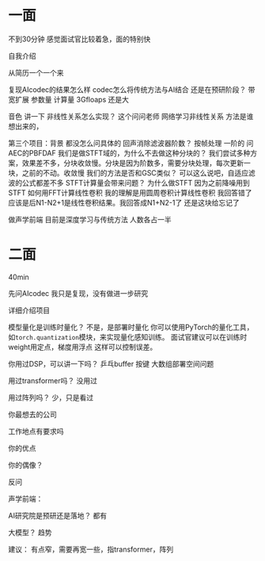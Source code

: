 
# 一面 
不到30分钟 感觉面试官比较着急，面的特别快

自我介绍

从简历一个一个来

复现AIcodec的结果怎么样
codec怎么将传统方法与AI结合   还是在预研阶段？
带宽扩展 参数量 计算量 3Gfloaps 还是大

音色 讲一下  非线性关系怎么实现？ 这个问问老师  网络学习非线性关系
方法是谁想出来的，

第三个项目：背景  都没怎么问具体的
回声消除滤波器阶数？ 按帧处理 一阶的
问AEC的PBFDAF 我们是做STFT域的，为什么不去做这种分块的？ 
我们尝试多种方案，效果差不多，分块收敛慢。分块是因为阶数多，需要分块处理，每次更新一块，之前的不动。收敛慢
我们的方法是否和GSC类似？ 可以这么说吧，自适应滤波的公式都差不多
STFT计算量会带来问题？  为什么做STFT 因为之前降噪用到STFT
如何用FFT计算线性卷积 我的理解是用圆周卷积计算线性卷积
我回答错了 应该是后N1-N2+1是线性卷积结果。我回答成N1+N2-1了
还是这块给忘记了

做声学前端 目前是深度学习与传统方法 人数各占一半

# 二面

40min

先问AIcodec  我只是复现，没有做进一步研究

详细介绍项目  

模型量化是训练时量化？ 不是，是部署时量化  你可以使用PyTorch的量化工具，如`torch.quantization`模块，来实现量化感知训练。
面试官建议可以在训练时weight用定点，梯度用浮点 这样可以控制误差。

你用过DSP，可以讲一下吗？ 乒乓buffer  按键 大数组部署空间问题

用过transformer吗？ 没用过

用过阵列吗？ 少，只是看过

你最想去的公司

工作地点有要求吗

你的优点

你的偶像？

反问

声学前端：

AI研究院是预研还是落地？ 都有

大模型？ 趋势

建议： 有点窄，需要再宽一些，指transformer，阵列